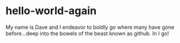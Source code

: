 # hello-world-again

My name is Dave and I endeavor to boldly go where many have gone before...deep into the bowels of the beast known as github. In I go!
